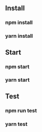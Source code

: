 ## Install
### npm install
### yarn install

## Start
### npm start
### yarn start

## Test
### npm run test
### yarn test
